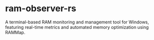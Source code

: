 # ram-observer-rs
A terminal-based RAM monitoring and management tool for Windows, featuring real-time metrics and automated memory optimization using RAMMap.
